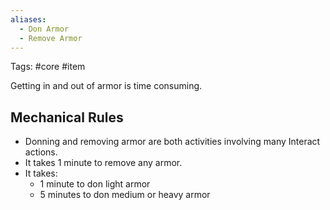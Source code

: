 ```yaml
---
aliases:
  - Don Armor
  - Remove Armor
---
```

Tags: #core #item 

Getting in and out of armor is time consuming.

## Mechanical Rules

- Donning and removing armor are both activities involving many Interact actions.
- It takes 1 minute to remove any armor.
- It takes:
	- 1 minute to don light armor
	- 5 minutes to don medium or heavy armor